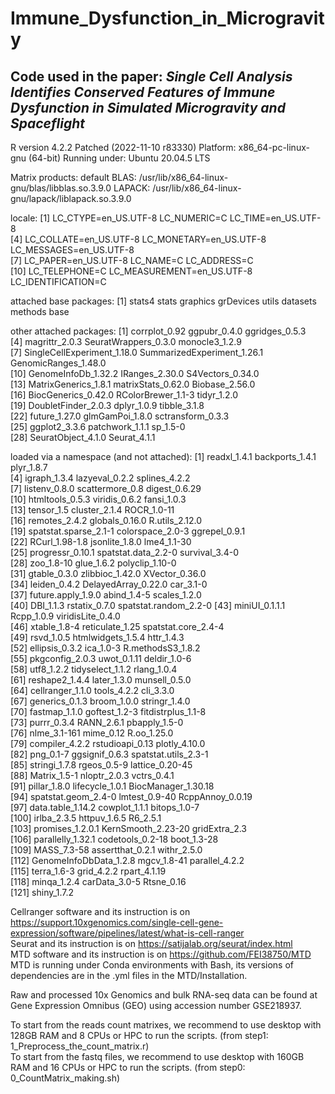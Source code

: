 # Immune_Dysfunction_in_Microgravity
## Code used in the paper: *Single Cell Analysis Identifies Conserved Features of Immune Dysfunction in Simulated Microgravity and Spaceflight*

R version 4.2.2 Patched (2022-11-10 r83330)
Platform: x86_64-pc-linux-gnu (64-bit)
Running under: Ubuntu 20.04.5 LTS

Matrix products: default
BLAS:   /usr/lib/x86_64-linux-gnu/blas/libblas.so.3.9.0
LAPACK: /usr/lib/x86_64-linux-gnu/lapack/liblapack.so.3.9.0

locale:
 [1] LC_CTYPE=en_US.UTF-8       LC_NUMERIC=C               LC_TIME=en_US.UTF-8       
 [4] LC_COLLATE=en_US.UTF-8     LC_MONETARY=en_US.UTF-8    LC_MESSAGES=en_US.UTF-8   
 [7] LC_PAPER=en_US.UTF-8       LC_NAME=C                  LC_ADDRESS=C              
[10] LC_TELEPHONE=C             LC_MEASUREMENT=en_US.UTF-8 LC_IDENTIFICATION=C       

attached base packages:
[1] stats4    stats     graphics  grDevices utils     datasets  methods   base     

other attached packages:
 [1] corrplot_0.92               ggpubr_0.4.0                ggridges_0.5.3             
 [4] magrittr_2.0.3              SeuratWrappers_0.3.0        monocle3_1.2.9             
 [7] SingleCellExperiment_1.18.0 SummarizedExperiment_1.26.1 GenomicRanges_1.48.0       
[10] GenomeInfoDb_1.32.2         IRanges_2.30.0              S4Vectors_0.34.0           
[13] MatrixGenerics_1.8.1        matrixStats_0.62.0          Biobase_2.56.0             
[16] BiocGenerics_0.42.0         RColorBrewer_1.1-3          tidyr_1.2.0                
[19] DoubletFinder_2.0.3         dplyr_1.0.9                 tibble_3.1.8               
[22] future_1.27.0               glmGamPoi_1.8.0             sctransform_0.3.3          
[25] ggplot2_3.3.6               patchwork_1.1.1             sp_1.5-0                   
[28] SeuratObject_4.1.0          Seurat_4.1.1               

loaded via a namespace (and not attached):
  [1] readxl_1.4.1           backports_1.4.1        plyr_1.8.7            
  [4] igraph_1.3.4           lazyeval_0.2.2         splines_4.2.2         
  [7] listenv_0.8.0          scattermore_0.8        digest_0.6.29         
 [10] htmltools_0.5.3        viridis_0.6.2          fansi_1.0.3           
 [13] tensor_1.5             cluster_2.1.4          ROCR_1.0-11           
 [16] remotes_2.4.2          globals_0.16.0         R.utils_2.12.0        
 [19] spatstat.sparse_2.1-1  colorspace_2.0-3       ggrepel_0.9.1         
 [22] RCurl_1.98-1.8         jsonlite_1.8.0         lme4_1.1-30           
 [25] progressr_0.10.1       spatstat.data_2.2-0    survival_3.4-0        
 [28] zoo_1.8-10             glue_1.6.2             polyclip_1.10-0       
 [31] gtable_0.3.0           zlibbioc_1.42.0        XVector_0.36.0        
 [34] leiden_0.4.2           DelayedArray_0.22.0    car_3.1-0             
 [37] future.apply_1.9.0     abind_1.4-5            scales_1.2.0          
 [40] DBI_1.1.3              rstatix_0.7.0          spatstat.random_2.2-0 
 [43] miniUI_0.1.1.1         Rcpp_1.0.9             viridisLite_0.4.0     
 [46] xtable_1.8-4           reticulate_1.25        spatstat.core_2.4-4   
 [49] rsvd_1.0.5             htmlwidgets_1.5.4      httr_1.4.3            
 [52] ellipsis_0.3.2         ica_1.0-3              R.methodsS3_1.8.2     
 [55] pkgconfig_2.0.3        uwot_0.1.11            deldir_1.0-6          
 [58] utf8_1.2.2             tidyselect_1.1.2       rlang_1.0.4           
 [61] reshape2_1.4.4         later_1.3.0            munsell_0.5.0         
 [64] cellranger_1.1.0       tools_4.2.2            cli_3.3.0             
 [67] generics_0.1.3         broom_1.0.0            stringr_1.4.0         
 [70] fastmap_1.1.0          goftest_1.2-3          fitdistrplus_1.1-8    
 [73] purrr_0.3.4            RANN_2.6.1             pbapply_1.5-0         
 [76] nlme_3.1-161           mime_0.12              R.oo_1.25.0           
 [79] compiler_4.2.2         rstudioapi_0.13        plotly_4.10.0         
 [82] png_0.1-7              ggsignif_0.6.3         spatstat.utils_2.3-1  
 [85] stringi_1.7.8          rgeos_0.5-9            lattice_0.20-45       
 [88] Matrix_1.5-1           nloptr_2.0.3           vctrs_0.4.1           
 [91] pillar_1.8.0           lifecycle_1.0.1        BiocManager_1.30.18   
 [94] spatstat.geom_2.4-0    lmtest_0.9-40          RcppAnnoy_0.0.19      
 [97] data.table_1.14.2      cowplot_1.1.1          bitops_1.0-7          
[100] irlba_2.3.5            httpuv_1.6.5           R6_2.5.1              
[103] promises_1.2.0.1       KernSmooth_2.23-20     gridExtra_2.3         
[106] parallelly_1.32.1      codetools_0.2-18       boot_1.3-28           
[109] MASS_7.3-58            assertthat_0.2.1       withr_2.5.0           
[112] GenomeInfoDbData_1.2.8 mgcv_1.8-41            parallel_4.2.2        
[115] terra_1.6-3            grid_4.2.2             rpart_4.1.19          
[118] minqa_1.2.4            carData_3.0-5          Rtsne_0.16            
[121] shiny_1.7.2           

Cellranger software and its instruction is on https://support.10xgenomics.com/single-cell-gene-expression/software/pipelines/latest/what-is-cell-ranger </br>
Seurat and its instruction is on https://satijalab.org/seurat/index.html</br>
MTD software and its instruction is on https://github.com/FEI38750/MTD MTD is running under Conda environments with Bash, its versions of dependencies are in the .yml files in the MTD/Installation.

Raw and processed 10x Genomics and bulk RNA-seq data can be found at Gene Expression Omnibus (GEO) using accession number GSE218937.

To start from the reads count matrixes, we recommend to use desktop with 128GB RAM and 8 CPUs or HPC to run the scripts. (from step1: 1_Preprocess_the_count_matrix.r) </br>
To start from the fastq files, we recommend to use desktop with 160GB RAM and 16 CPUs or HPC to run the scripts. (from step0: 0_CountMatrix_making.sh)
